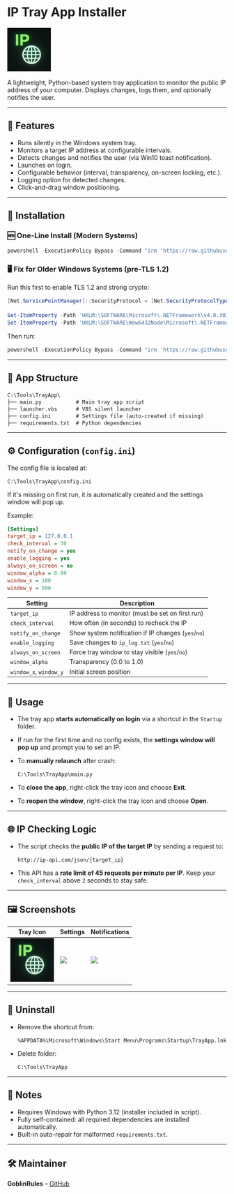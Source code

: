 # IP Tray App Installer

![Tray App Icon](https://raw.githubusercontent.com/GoblinRules/ippy-tray-app/main/assets/icon.png)

A lightweight, Python-based system tray application to monitor the public IP address of your computer. Displays changes, logs them, and optionally notifies the user.

---

## 🚀 Features

* Runs silently in the Windows system tray.
* Monitors a target IP address at configurable intervals.
* Detects changes and notifies the user (via Win10 toast notification).
* Launches on login.
* Configurable behavior (interval, transparency, on-screen locking, etc.).
* Logging option for detected changes.
* Click-and-drag window positioning.

---

## 🔧 Installation

### 🆕 One-Line Install (Modern Systems)

```powershell
powershell -ExecutionPolicy Bypass -Command "irm 'https://raw.githubusercontent.com/GoblinRules/ippy-tray-app/main/install.ps1' | iex"
```

### 🖥️ Fix for Older Windows Systems (pre-TLS 1.2)

Run this first to enable TLS 1.2 and strong crypto:

```powershell
[Net.ServicePointManager]::SecurityProtocol = [Net.SecurityProtocolType]::Tls12

Set-ItemProperty -Path 'HKLM:\SOFTWARE\Microsoft\.NETFramework\v4.0.30319' -Name 'SchUseStrongCrypto' -Value 1 -Type DWord
Set-ItemProperty -Path 'HKLM:\SOFTWARE\Wow6432Node\Microsoft\.NETFramework\v4.0.30319' -Name 'SchUseStrongCrypto' -Value 1 -Type DWord
```

Then run:

```powershell
powershell -ExecutionPolicy Bypass -Command "irm 'https://raw.githubusercontent.com/GoblinRules/ippy-tray-app/main/install.ps1' | iex"
```

---

## 📂 App Structure

```
C:\Tools\TrayApp\
├── main.py           # Main tray app script
├── launcher.vbs      # VBS silent launcher
├── config.ini        # Settings file (auto-created if missing)
├── requirements.txt  # Python dependencies
```

---

## ⚙️ Configuration (`config.ini`)

The config file is located at:

```
C:\Tools\TrayApp\config.ini
```

If it's missing on first run, it is automatically created and the settings window will pop up.

Example:

```ini
[Settings]
target_ip = 127.0.0.1
check_interval = 30
notify_on_change = yes
enable_logging = yes
always_on_screen = no
window_alpha = 0.99
window_x = 100
window_y = 500
```

| Setting                | Description                                         |
| ---------------------- | --------------------------------------------------- |
| `target_ip`            | IP address to monitor (must be set on first run)    |
| `check_interval`       | How often (in seconds) to recheck the IP            |
| `notify_on_change`     | Show system notification if IP changes (`yes`/`no`) |
| `enable_logging`       | Save changes to `ip_log.txt` (`yes`/`no`)           |
| `always_on_screen`     | Force tray window to stay visible (`yes`/`no`)      |
| `window_alpha`         | Transparency (0.0 to 1.0)                           |
| `window_x`, `window_y` | Initial screen position                             |

---

## 🔁 Usage

* The tray app **starts automatically on login** via a shortcut in the `Startup` folder.
* If run for the first time and no config exists, the **settings window will pop up** and prompt you to set an IP.
* To **manually relaunch** after crash:

  ```
  C:\Tools\TrayApp\main.py
  ```
* To **close the app**, right-click the tray icon and choose **Exit**.
* To **reopen the window**, right-click the tray icon and choose **Open**.

---

## 🌐 IP Checking Logic

* The script checks the **public IP of the target IP** by sending a request to:

  ```
  http://ip-api.com/json/{target_ip}
  ```
* This API has a **rate limit of 45 requests per minute per IP**. Keep your `check_interval` above `2` seconds to stay safe.

---

## 🖼️ Screenshots

| Tray Icon                                                                             | Settings                                                                                  | Notifications                                                                          |
| ------------------------------------------------------------------------------------- | ----------------------------------------------------------------------------------------- | -------------------------------------------------------------------------------------- |
| ![](https://raw.githubusercontent.com/GoblinRules/ippy-tray-app/main/assets/icon.png) | ![](https://raw.githubusercontent.com/GoblinRules/ippy-tray-app/main/assets/settings.png) | ![](https://raw.githubusercontent.com/GoblinRules/ippy-tray-app/main/assets/toast.png) |

---

## 🧼 Uninstall

* Remove the shortcut from:

  ```
  %APPDATA%\Microsoft\Windows\Start Menu\Programs\Startup\TrayApp.lnk
  ```
* Delete folder:

  ```
  C:\Tools\TrayApp
  ```

---

## 🧠 Notes

* Requires Windows with Python 3.12 (installer included in script).
* Fully self-contained: all required dependencies are installed automatically.
* Built-in auto-repair for malformed `requirements.txt`.

---

## 🛠️ Maintainer

**GoblinRules** – [GitHub](https://github.com/GoblinRules)

